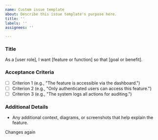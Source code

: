 ```yaml
---
name: Custom issue template
about: Describe this issue template's purpose here.
title: ''
labels: ''
assignees: ''

---
```


### Title
As a [user role], I want [feature or function] so that [goal or benefit].

### Acceptance Criteria
- [ ] Criterion 1 (e.g., "The feature is accessible via the dashboard.")
- [ ] Criterion 2 (e.g., "Only authenticated users can access this feature.")
- [ ] Criterion 3 (e.g., "The system logs all actions for auditing.")

### Additional Details
- Any additional context, diagrams, or screenshots that help explain the feature.


Changes again

